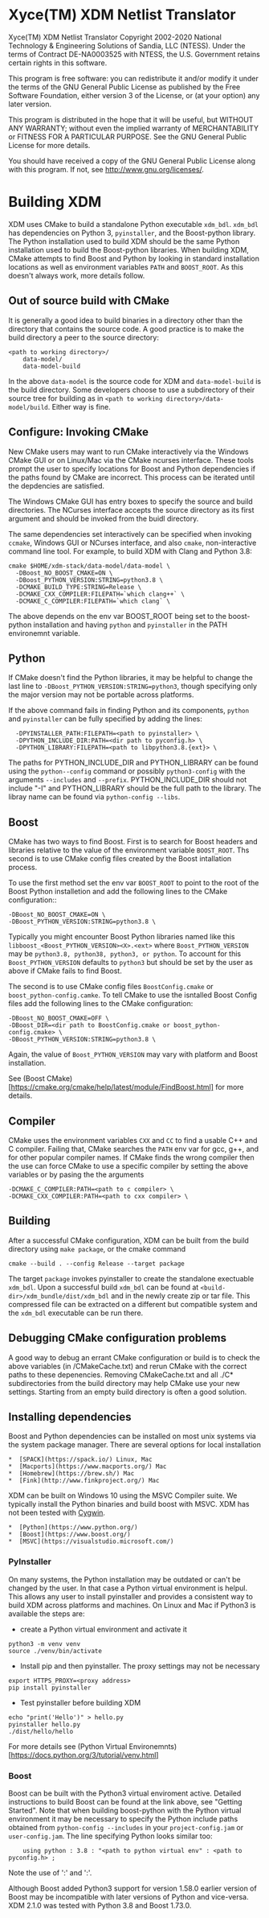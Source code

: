 # Xyce(TM) XDM Netlist Translator

Xyce(TM) XDM Netlist Translator
Copyright 2002-2020 National Technology & Engineering Solutions of
Sandia, LLC (NTESS).  Under the terms of Contract DE-NA0003525 with
NTESS, the U.S. Government retains certain rights in this software.

This program is free software: you can redistribute it and/or modify
it under the terms of the GNU General Public License as published by
the Free Software Foundation, either version 3 of the License, or
(at your option) any later version.

This program is distributed in the hope that it will be useful,
but WITHOUT ANY WARRANTY; without even the implied warranty of
MERCHANTABILITY or FITNESS FOR A PARTICULAR PURPOSE.  See the
GNU General Public License for more details.

You should have received a copy of the GNU General Public License
along with this program.  If not, see <http://www.gnu.org/licenses/>.


# Building XDM

XDM uses CMake to build a standalone Python executable ```xdm_bdl```.
```xdm_bdl``` has dependencies on Python 3, ```pyinstaller```, and the
Boost-python library. The Python installation used to build XDM should be the
same Python installation used to build the Boost-python libraries. When
building XDM, CMake attempts to find Boost and Python by looking in standard
installation locations as well as environment variables ```PATH``` and
```BOOST_ROOT```. As this doesn't always work, more details follow.


## Out of source build with CMake

It is generally a good idea to build binaries in a directory other than the
directory that contains the source code. A good practice is to make the build
directory a peer to the source directory:

  ```
  <path to working directory>/
      data-model/
      data-model-build
  ```

In the above ```data-model``` is the source code for XDM and
```data-model-build``` is the build directory. Some developers choose to use
a subdirectory of their source tree for building as in ```<path to working
directory>/data-model/build```. Either way is fine.


## Configure: Invoking CMake

New CMake users may want to run CMake interactively via the Windows CMake GUI
or on Linux/Mac via the CMake ncurses interface. These tools prompt the user to
specify locations for Boost and Python dependencies if the paths found by CMake
are incorrect. This process can be iterated until the depdencies are
satisfied.

The Windows CMake GUI has entry boxes to specify the source and build
directories. The NCurses interface accepts the source directory as its first
argument and should be invoked from the buidl directory.

The same dependencies set interactively can be specified when invoking
```ccmake```, Windows GUI or NCurses interface, and also ```cmake```,
non-interactive command line tool. For example, to build XDM with Clang and
Python 3.8:

```
cmake $HOME/xdm-stack/data-model/data-model \
  -DBoost_NO_BOOST_CMAKE=ON \
  -DBoost_PYTHON_VERSION:STRING=python3.8 \
  -DCMAKE_BUILD_TYPE:STRING=Release \
  -DCMAKE_CXX_COMPILER:FILEPATH=`which clang++` \
  -DCMAKE_C_COMPILER:FILEPATH=`which clang` \
```

The above depends on the env var BOOST_ROOT being set to the boost-python
installation and having ```python``` and ```pyinstaller``` in the PATH
environemnt variable.


## Python

If CMake doesn't find the Python libraries, it may be helpful to change the
last line to ```-DBoost_PYTHON_VERSION:STRING=python3```, though specifying
only the major version may not be portable across platforms.

If the above command fails in finding Python and its components, ```python```
and ```pyinstaller``` can be fully specified by adding the lines:

```
  -DPYINSTALLER_PATH:FILEPATH=<path to pyinstaller> \
  -DPYTHON_INCLUDE_DIR:PATH=<dir path to pyconfig.h> \
  -DPYTHON_LIBRARY:FILEPATH=<path to libpython3.8.{ext}> \
```

The paths for PYTHON_INCLUDE_DIR and PYTHON_LIBRARY can be found using the
```python--config``` command or possibly ```python3-config``` with the
arguments ```--includes``` and ```--prefix```. PYTHON_INCLUDE_DIR should not
include "-I" and PYTHON_LIBRARY should be the full path to the library. The
libray name can be found via ```python-config --libs```.


## Boost

CMake has two ways to find Boost. First is to search for Boost headers and
libraries relative to the value of the environment variable ```BOOST_ROOT```.
Ths second is to use CMake config files created by the Boost intallation
process.


To use the first method set the env var ```BOOST_ROOT``` to point to the root
of the Boost Python installetion and add the following lines to the CMake
configuration::

```
-DBoost_NO_BOOST_CMAKE=ON \
-DBoost_PYTHON_VERSION:STRING=python3.8 \
```

Typically you might encounter Boost Python libraries named like this
```libboost_<Boost_PYTHON_VERSION><X>.<ext>``` where ```Boost_PYTHON_VERSION```
may be ```python3.8, python38, python3, or python```. To account for this
```Boost_PYTHON_VERSION``` defaults to ```python3``` but should be set by the
user as above if CMake fails to find Boost.

The second is to use CMake config files ```BoostConfig.cmake``` or
```boost_python-config.camke```. To tell CMake to use the isntalled Boost
Config files add the following lines to the CMake configuration:

```
-DBoost_NO_BOOST_CMAKE=OFF \
-DBoost_DIR=<dir path to BoostConfig.cmake or boost_python-config.cmake> \
-DBoost_PYTHON_VERSION:STRING=python3.8 \
```

Again, the value of ```Boost_PYTHON_VERSION``` may vary with platform and Boost
installation.

See (Boost CMake)[https://cmake.org/cmake/help/latest/module/FindBoost.html]
for more details.


## Compiler

CMake uses the environment variables ```CXX``` and ```CC``` to find a usable
C++ and C compiler. Failing that, CMake searches the ```PATH``` env var for
gcc, g++, and for other popular compiler names. If CMake finds the wrong
compiler then the use can force CMake to use a specific compiler by setting the
above variables or by pasing the the arguments

```
-DCMAKE_C_COMPILER:PATH=<path to c compiler> \
-DCMAKE_CXX_COMPILER:PATH=<path to cxx compiler> \
```

## Building 

After a successful CMake configuration, XDM can be built from the build
directory using ```make package```, or the cmake command

```cmake --build . --config Release --target package```

The target ```package``` invokes pyinstaller to create the standalone
exectuable ```xdm_bdl```. Upon a successful build ```xdm_bdl``` can be found at
```<build-dir>/xdm_bundle/dist/xdm_bdl``` and in the newly create zip or tar
file. This compressed file can be extracted on a different but compatible
system and the ```xdm_bdl``` executable can be run there.


## Debugging CMake configuration problems

A good way to debug an errant CMake configuration or build is to check the
above variables (in <build-dir>/CMakeCache.txt) and rerun CMake with the
correct paths to these depenencies. Removing CMakeCache.txt and all ./C*
subdirectories from the build directory may help CMake use your new settings.
Starting from an empty build directory is often a good solution.


## Installing dependencies

Boost and Python dependencies can be installed on most unix systems via the
system package manager. There are several options for local installation

    *  [SPACK](https://spack.io/) Linux, Mac
    *  [Macports](https://www.macports.org/) Mac
    *  [Homebrew](https://brew.sh/) Mac
    *  [Fink](http://www.finkproject.org/) Mac

XDM can be built on Windows 10 using the MSVC Compiler suite. We typically
install the Python binaries and build boost with MSVC. XDM has not been tested
with [Cygwin](https://www.cygwin.com/).

    *  [Python](https://www.python.org/)
    *  [Boost](https://www.boost.org/)
    *  [MSVC](https://visualstudio.microsoft.com/)


### PyInstaller

On many systems, the Python installation may be outdated or can't be changed by
the user. In that case a Python virtual environment is helpul. This allows any
user to install pyinstaller and provides a consistent way to build XDM across
platforms and machines. On Linux and Mac if Python3 is available the steps are:

* create a Python virtual environment and activate it

```
python3 -m venv venv
source ./venv/bin/activate
```

* Install pip and then pyinstaller. The proxy settings may not be necessary

```
export HTTPS_PROXY=<proxy address>
pip install pyinstaller
```

* Test pyinstaller before building XDM

```
echo "print('Hello')" > hello.py
pyinstaller hello.py
./dist/hello/hello
```

For more details see (Python Virtual Environemnts)[https://docs.python.org/3/tutorial/venv.html]


### Boost

Boost can be built with the Python3 virtual enviroment active. Detailed
instructions to build Boost can be found at the link above, see "Getting
Started". Note that when building boost-python with the Python virtual
environment it may be necessary to specify the Python include paths obtained
from ```python-config --includes``` in your ```project-config.jam``` or
```user-config.jam```. The line specifying Python looks similar too:

```
    using python : 3.8 : "<path to python virtual env" : <path to pyconfig.h> ;
```

Note the use of ':' and ':'.

Although Boost added Python3 support for version 1.58.0 earlier version of
Boost may be incompatible with later versions of Python and vice-versa. XDM
2.1.0 was tested with Python 3.8 and Boost 1.73.0.
